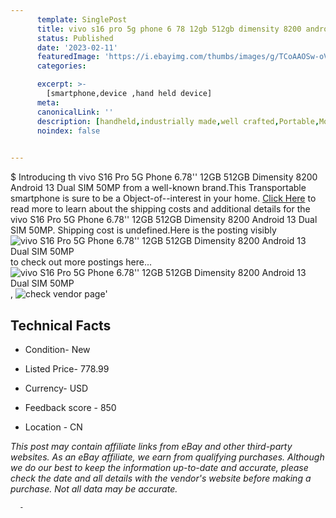 ```yaml
---
      template: SinglePost
      title: vivo s16 pro 5g phone 6 78 12gb 512gb dimensity 8200 android 13 dual sim 50mp
      status: Published
      date: '2023-02-11'
      featuredImage: 'https://i.ebayimg.com/thumbs/images/g/TCoAAOSw-oVjpSFm/s-l225.jpg'
      categories: 

      excerpt: >-
        [smartphone,device ,hand held device]
      meta:
      canonicalLink: ''
      description: [handheld,industrially made,well crafted,Portable,Mobile,Compact,Convenient,Lightweight,Maneuverable,Man-portable,Miniature,Carriable,Hand-held,Light,Holdable,Transportable,Mobile device,Pocket-sized,On-the-go,Wireless,Cordless,Compact size,Convenient size, smartphone,device ,hand held device]
      noindex: false
      

---
```

$
      Introducing th vivo S16 Pro 5G Phone 6.78'' 12GB 512GB Dimensity 8200 Android 13 Dual SIM 50MP from a well-known brand.This Transportable smartphone is sure to be a Object-of--interest in your home. [Click Here](https://www.ebay.com/itm/225313444823?hash=item3475ba53d7%3Ag%3ATCoAAOSw-oVjpSFm&mkevt=1&mkcid=1&mkrid=711-53200-19255-0&campid=%253CePNCampaignId%253E&customid=%253CreferenceId%253E&toolid=10049) to read more to learn about the shipping costs and additional details for the vivo S16 Pro 5G Phone 6.78'' 12GB 512GB Dimensity 8200 Android 13 Dual SIM 50MP. Shipping cost is undefined.Here is the posting visibly ![vivo S16 Pro 5G Phone 6.78'' 12GB 512GB Dimensity 8200 Android 13 Dual SIM 50MP](https://i.ebayimg.com/thumbs/images/g/TCoAAOSw-oVjpSFm/s-l225.jpg) to check out more postings here... ![vivo S16 Pro 5G Phone 6.78'' 12GB 512GB Dimensity 8200 Android 13 Dual SIM 50MP](https://i.ebayimg.com/images/g/TCoAAOSw-oVjpSFm/s-l1200.jpg), ![check vendor page](https://origin-galleryplus.ebayimg.com/ws/web/225313444823_2_0_1/225x225.jpg,https://origin-galleryplus.ebayimg.com/ws/web/225313444823_3_0_1/225x225.jpg,https://origin-galleryplus.ebayimg.com/ws/web/225313444823_4_0_1/225x225.jpg,https://origin-galleryplus.ebayimg.com/ws/web/225313444823_5_0_1/225x225.jpg,https://origin-galleryplus.ebayimg.com/ws/web/225313444823_6_0_1/225x225.jpg,https://origin-galleryplus.ebayimg.com/ws/web/225313444823_7_0_1/225x225.jpg)'

      

 ## Technical Facts 



     
      

 - Condition- New 


      

 - Listed Price- 778.99 


      

 - Currency- USD 


      

 - Feedback score - 850 


      

 - Location - CN 


      
      

 *_This post may contain affiliate links from eBay and other third-party websites. As an eBay affiliate, we earn from qualifying purchases. Although we do our best to keep the information up-to-date and accurate, please check the date and all details with the vendor's website before making a purchase. Not all data may be accurate._*




      -

